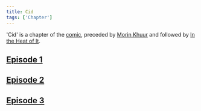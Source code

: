 ```yaml
---
title: Cid
tags: ['Chapter']
---
```

'Cid' is a chapter of the [comic](/_wiki/index.md), preceded by [Morin Khuur](/_wiki/morin-khuur.md) and followed by [In the Heat of It](/_wiki/in-the-heat-of-it.md).

## [Episode 1](https://tapas.io/episode/2466808)

## [Episode 2](https://tapas.io/episode/2466809)

## [Episode 3](https://tapas.io/episode/2466810)
